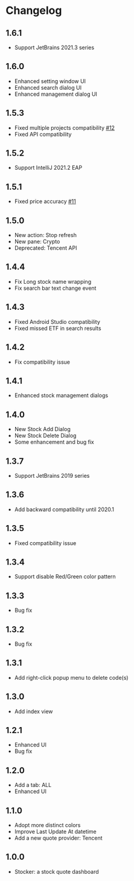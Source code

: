 # Changelog

## 1.6.1

- Support JetBrains 2021.3 series

## 1.6.0

- Enhanced setting window UI
- Enhanced search dialog UI
- Enhanced management dialog UI

## 1.5.3

- Fixed multiple projects compatibility [#12](https://github.com/WhiteVermouth/intellij-investor-dashboard/issues/12)
- Fixed API compatibility

## 1.5.2

- Support IntelliJ 2021.2 EAP

## 1.5.1

- Fixed price accuracy [#11](https://github.com/WhiteVermouth/intellij-investor-dashboard/issues/11)

## 1.5.0

- New action: Stop refresh
- New pane: Crypto
- Deprecated: Tencent API

## 1.4.4

- Fix Long stock name wrapping
- Fix search bar text change event

## 1.4.3

- Fixed Android Studio compatibility
- Fixed missed ETF in search results

## 1.4.2

- Fix compatibility issue

## 1.4.1

- Enhanced stock management dialogs

## 1.4.0

- New Stock Add Dialog
- New Stock Delete Dialog
- Some enhancement and bug fix

## 1.3.7

- Support JetBrains 2019 series

## 1.3.6

- Add backward compatibility until 2020.1

## 1.3.5

- Fixed compatibility issue

## 1.3.4

- Support disable Red/Green color pattern

## 1.3.3

- Bug fix

## 1.3.2

- Bug fix

## 1.3.1

- Add right-click popup menu to delete code(s)

## 1.3.0

- Add index view

## 1.2.1

- Enhanced UI
- Bug fix

## 1.2.0

- Add a tab: ALL
- Enhanced UI

## 1.1.0

- Adopt more distinct colors
- Improve Last Update At datetime
- Add a new quote provider: Tencent

## 1.0.0

- Stocker: a stock quote dashboard
